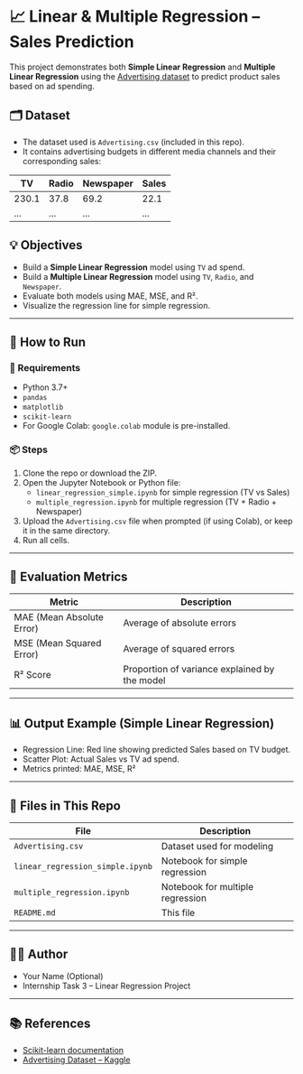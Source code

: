 # 📈 Linear & Multiple Regression – Sales Prediction

This project demonstrates both **Simple Linear Regression** and **Multiple Linear Regression** using the [Advertising dataset](https://www.kaggle.com/datasets/ashydv/advertising-dataset) to predict product sales based on ad spending.

## 🗂 Dataset

- The dataset used is `Advertising.csv` (included in this repo).
- It contains advertising budgets in different media channels and their corresponding sales:
  
| TV | Radio | Newspaper | Sales |
|----|-------|-----------|-------|
| 230.1 | 37.8 | 69.2 | 22.1 |
| ... | ... | ... | ... |

## 💡 Objectives

- Build a **Simple Linear Regression** model using `TV` ad spend.
- Build a **Multiple Linear Regression** model using `TV`, `Radio`, and `Newspaper`.
- Evaluate both models using MAE, MSE, and R².
- Visualize the regression line for simple regression.

---

## 🚀 How to Run

### 🧩 Requirements

- Python 3.7+
- `pandas`
- `matplotlib`
- `scikit-learn`
- For Google Colab: `google.colab` module is pre-installed.

### 📦 Steps

1. Clone the repo or download the ZIP.
2. Open the Jupyter Notebook or Python file:
   - `linear_regression_simple.ipynb` for simple regression (TV vs Sales)
   - `multiple_regression.ipynb` for multiple regression (TV + Radio + Newspaper)
3. Upload the `Advertising.csv` file when prompted (if using Colab), or keep it in the same directory.
4. Run all cells.

---

## 🧪 Evaluation Metrics

| Metric | Description |
|--------|-------------|
| MAE (Mean Absolute Error) | Average of absolute errors |
| MSE (Mean Squared Error)  | Average of squared errors |
| R² Score                  | Proportion of variance explained by the model |

---

## 📊 Output Example (Simple Linear Regression)

- Regression Line: Red line showing predicted Sales based on TV budget.
- Scatter Plot: Actual Sales vs TV ad spend.
- Metrics printed: MAE, MSE, R²

---

## 📁 Files in This Repo

| File | Description |
|------|-------------|
| `Advertising.csv` | Dataset used for modeling |
| `linear_regression_simple.ipynb` | Notebook for simple regression |
| `multiple_regression.ipynb` | Notebook for multiple regression |
| `README.md` | This file |

---

## 👨‍💻 Author

- Your Name (Optional)
- Internship Task 3 – Linear Regression Project

---

## 📚 References

- [Scikit-learn documentation](https://scikit-learn.org/stable/)
- [Advertising Dataset – Kaggle](https://www.kaggle.com/datasets/ashydv/advertising-dataset)
